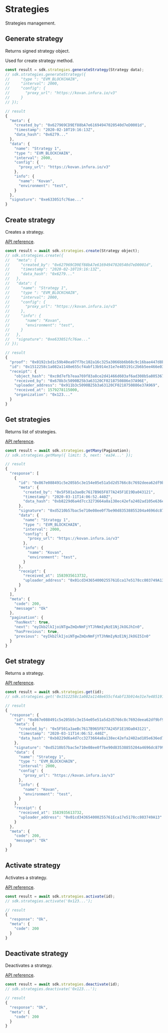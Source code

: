 # Strategies

<p class="description">Strategies management.</p>

## Generate strategy

Returns signed strategy object.

Used for create strategy method.

```javascript
const result = sdk.strategies.generateStrategy(Strategy data);
// sdk.strategies.generateStrategy({
//     "type ": "EVM_BLOCKCHAIN",
//     "interval": 2000,
//     "config": {
//       "proxy_url": "https://kovan.infura.io/v3"
//     }
// });

// result
{
  "meta": {
    "created_by": "0x627969CD9Ef88bA7e61694947020540d7eD0001d",
    "timestamp": "2020-02-10T19:16:13Z",
    "data_hash": "0x6279..."
  },
  "data": {
    "name": "Strategy 1",
    "type ": "EVM_BLOCKCHAIN",
    "interval": 2000,
    "config": {
      "proxy_url": "https://kovan.infura.io/v3"
    },
    "info": {
      "name": "Kovan",
      "environment": "test",
    }
  },
  "signature": "0xe633051fc76ae..."
}
```

## Create strategy

Creates a strategy.

[API reference](/api#tag/Strategies/paths/~1strategies/post).

```javascript
const result = await sdk.strategies.create(Strategy object);
// sdk.strategies.create({
//   "meta": {
//     "created_by": "0x627969CD9Ef88bA7e61694947020540d7eD0001d",
//     "timestamp": "2020-02-10T19:16:13Z",
//     "data_hash": "0x6279..."
//   },
//   "data": {
//     "name": "Strategy 1",
//     "type ": "EVM_BLOCKCHAIN",
//     "interval": 2000,
//     "config": {
//       "proxy_url": "https://kovan.infura.io/v3"
//     },
//     "info": {
//       "name": "Kovan",
//       "environment": "test",
//     }
//   },
//   "signature": "0xe633051fc76ae..."
// });

// result
{
  "proof": "0x0192cbd1c59b40ea97f7bc102a16c325a3066bb6b68c9c16bae447d8bb38565a66da29...",
  "id": "0x1512258c1a082a1148e655cf4abf13b914e31e7e485191c2b6b5ee466e03c951",
  "receipt": {
    "object_hash": "0xc0d7efb7eaa769f83a8ce2d41466d603af6ad308b5a8053676c4034d0369aec5",
    "received_by": "0x678b3c5090B25b3a63120CF0218750886e37A96E",
    "uploader_address": "0x911b3c5090B25b3a63120CF0218750886e37A969",
    "received_at": 1579278115000,
    "organization": "0x123..."
  }
}
```

## Get strategies

Returns list of strategies.

[API reference](/api#tag/Strategies/paths/~1strategies/get).

```javascript
const result = await sdk.strategies.getMany(Pagination);
// sdk.strategies.getMany({ limit: 5, next: 'ea34...' });

// result
{
  "response": [
    {
      "id": "0x867e088491c5e205b5c3e154e05e51a5d2d5766c8c7692deea62df9bf94df76f",
      "meta": {
        "created_by": "0x5F501a3aeBc7617B965F877A245F1E19Da043121",
        "timestamp": "2020-03-11T14:06:52.440Z",
        "data_hash": "0xb8229d6a4d7cc3273664a8a138ec42efa2402ad105e636ed7b0ccc5ccb74cfb3"
      },
      "signature": "0xd5210b57bac5e710e08ee0f7be90d83538855204a4696dc87996e5ed64247b5944cf0cc7851ebf8190991f7f63e1e04f0e3a183c0ee2544b0ad512ac808ec1961c",
      "data": {
        "name": "Strategy 1",
        "type ": "EVM_BLOCKCHAIN",
        "interval": 2000,
        "config": {
          "proxy_url": "https://kovan.infura.io/v3"
        },
        "info": {
          "name": "Kovan",
          "environment": "test",
        }
      },
      "receipt": {
        "received_at": 1583935613732,
        "uploader_address": "0x01cd343654000255761Eca17e5178cc803749A13"
      }
    }
  ],
  "meta": {
    "code": 200,
    "message": "Ok"
  },
  "pagination": {
    "hasNext": true,
    "next": "eyIkb2lkIjoiNTgwZmQxNmFjYTJhNmIyNzE1NjJkOGJhIn0",
    "hasPrevious": true,
    "previous": "eyIkb2lkIjoiNTgwZmQxNmFjYTJhNmIyNzE1NjJkOGI5In0"
  }
}
```

## Get strategy

Returns a strategy.

[API reference](/api#tag/Strategies/paths/~1strategies~1{id}/get).

```javascript
const result = await sdk.strategies.get(id);
// sdk.strategies.get('0x1512258c1a082a1148e655cf4abf13b914e31e7e485191c2b6b5ee466e03c951');

// result
{
  "response": {
    "id": "0x867e088491c5e205b5c3e154e05e51a5d2d5766c8c7692deea62df9bf94df76f",
    "meta": {
      "created_by": "0x5F501a3aeBc7617B965F877A245F1E19Da043121",
      "timestamp": "2020-03-11T14:06:52.440Z",
      "data_hash": "0xb8229d6a4d7cc3273664a8a138ec42efa2402ad105e636ed7b0ccc5ccb74cfb3"
    },
    "signature": "0xd5210b57bac5e710e08ee0f7be90d83538855204a4696dc87996e5ed64247b5944cf0cc7851ebf8190991f7f63e1e04f0e3a183c0ee2544b0ad512ac808ec1961c",
    "data": {
      "name": "Strategy 1",
      "type ": "EVM_BLOCKCHAIN",
      "interval": 2000,
      "config": {
        "proxy_url": "https://kovan.infura.io/v3"
      },
      "info": {
        "name": "Kovan",
        "environment": "test",
      }
    },
    "receipt": {
      "received_at": 1583935613732,
      "uploader_address": "0x01cd343654000255761Eca17e5178cc803749A13"
    }
  },
  "meta": {
    "code": 200,
    "message": "Ok"
  }
}
```

## Activate strategy

Activates a strategy.

[API reference](/api#tag/Strategies/paths/~1strategies~1{id}~1activate/put).

```javascript
const result = await sdk.strategies.activate(id);
// sdk.strategies.activate('0x123...');

// result
{
  "response": "Ok",
  "meta": {
    "code": 200
  }
}
```

## Deactivate strategy

Deactivates a strategy.

[API reference](/api#tag/Strategies/paths/~1strategies~1{id}~1deactivate/put).

```javascript
const result = await sdk.strategies.deactivate(id);
// sdk.strategies.deactivate('0x123...');

// result
{
  "response": "Ok",
  "meta": {
    "code": 200
  }
}
```

